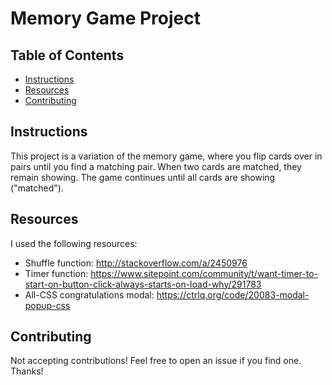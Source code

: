 # Memory Game Project

## Table of Contents

* [Instructions](#instructions)
* [Resources](#resources)
* [Contributing](#contributing)

## Instructions
This project is a variation of the memory game, where you flip cards over in pairs until you find a matching pair. When two cards are matched, they remain showing. The game continues until all cards are showing ("matched").

## Resources
I used the following resources:
- Shuffle function: http://stackoverflow.com/a/2450976
- Timer function: https://www.sitepoint.com/community/t/want-timer-to-start-on-button-click-always-starts-on-load-why/291783
- All-CSS congratulations modal: https://ctrlq.org/code/20083-modal-popup-css

## Contributing
Not accepting contributions! Feel free to open an issue if you find one. Thanks!